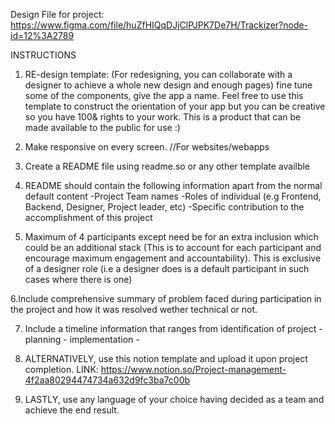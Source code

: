 Design File for project:
https://www.figma.com/file/huZfHIQqDJjClPJPK7De7H/Trackizer?node-id=12%3A2789

INSTRUCTIONS
1. RE-design template: (For redesigning, you can collaborate with a designer to achieve a whole new design and enough pages)
fine tune some of the components, give the app a name. Feel free to use this template to construct the orientation of your app but you can be creative so you have 100& rights to your work. 
This is a product that can be made available to the public for use :)

2. Make responsive on every screen. //For websites/webapps

3. Create a README file using readme.so or any other template availble

4. README should contain the following information apart from the normal default content
  -Project Team names
  -Roles of individual (e.g Frontend, Backend, Designer, Project leader, etc)
  -Specific contribution to the accomplishment of this project

5. Maximum of 4 participants except need be for an extra inclusion which could be an additional stack (This is to account for each participant and encourage maximum engagement and accountability). This is exclusive of a designer role (i.e a designer does is a default participant in such cases where there is one)

6.Include comprehensive summary of problem faced during participation in the project and how it was resolved wether technical or not.  

7. Include a timeline information that ranges from identification of project - planning - implementation - 

8. ALTERNATIVELY, use this notion template and upload it upon project completion. LINK: https://www.notion.so/Project-management-4f2aa80294474734a632d9fc3ba7c00b 

9. LASTLY, use any language of your choice having decided as a team and achieve the end result. 
